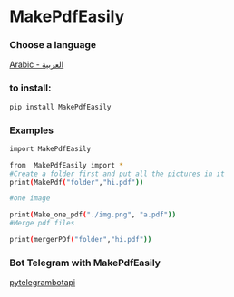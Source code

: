 # MakePdfEasily


### Choose a language
[Arabic - العربية](https://github.com/AliAdnanc7/MakePdfEasily/blob/main/languages/Arabic.md)


### to install:
```bash
pip install MakePdfEasily
```
### Examples

```bash
import MakePdfEasily 

from  MakePdfEasily import *
#Create a folder first and put all the pictures in it
print(MakePdf("folder","hi.pdf"))

#one image

print(Make_one_pdf("./img.png", "a.pdf"))
#Merge pdf files

print(mergerPDf("folder","hi.pdf"))
```

### Bot Telegram with MakePdfEasily

[pytelegrambotapi](https://github.com/Ali-Adnan219/MakePdfEasily/blob/main/Examples/Telegram%20bot/pytelegrambotapi%20with%20MakePdfEasily/main.py)